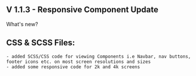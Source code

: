 ## V 1.1.3 - Responsive Component Update
What's new?

## CSS & SCSS Files:
    - added SCSS/CSS code for viewing Components i.e Navbar, nav buttons, footer icons etc. on most screen resolutions and sizes
    - added some responsive code for 2k and 4k screens

     
 
